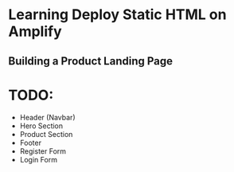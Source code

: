 # Learning Deploy Static HTML on Amplify

## Building a Product Landing Page

# TODO:

- Header (Navbar)
- Hero Section
- Product Section
- Footer
- Register Form
- Login Form